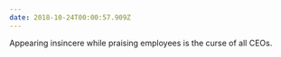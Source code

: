 ```yaml
---
date: 2018-10-24T00:00:57.909Z
---
```


Appearing insincere while praising employees is the curse of all CEOs.
